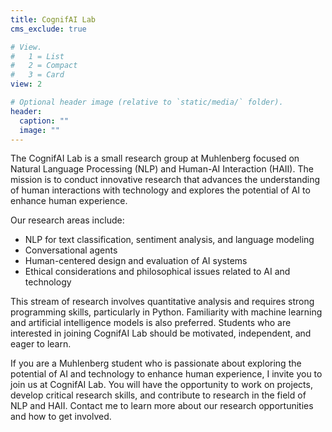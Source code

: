 ```yaml
---
title: CognifAI Lab
cms_exclude: true

# View.
#   1 = List
#   2 = Compact
#   3 = Card
view: 2

# Optional header image (relative to `static/media/` folder).
header:
  caption: ""
  image: ""
---
```


The CognifAI Lab is a small research group at Muhlenberg focused on Natural Language Processing (NLP) and Human-AI Interaction (HAII). The mission is to conduct innovative research that advances the understanding of human interactions with technology and explores the potential of AI to enhance human experience.

Our research areas include:

* NLP for text classification, sentiment analysis, and language modeling
* Conversational agents
* Human-centered design and evaluation of AI systems
* Ethical considerations and philosophical issues related to AI and technology

This stream of research involves quantitative analysis and requires strong programming skills, particularly in Python. Familiarity with machine learning and artificial intelligence models is also preferred. Students who are interested in joining CognifAI Lab should be motivated, independent, and eager to learn.

If you are a Muhlenberg student who is passionate about exploring the potential of AI and technology to enhance human experience, I invite you to join us at CognifAI Lab. You will have the opportunity to work on projects, develop critical research skills, and contribute to research in the field of NLP and HAII. Contact me to learn more about our research opportunities and how to get involved.

